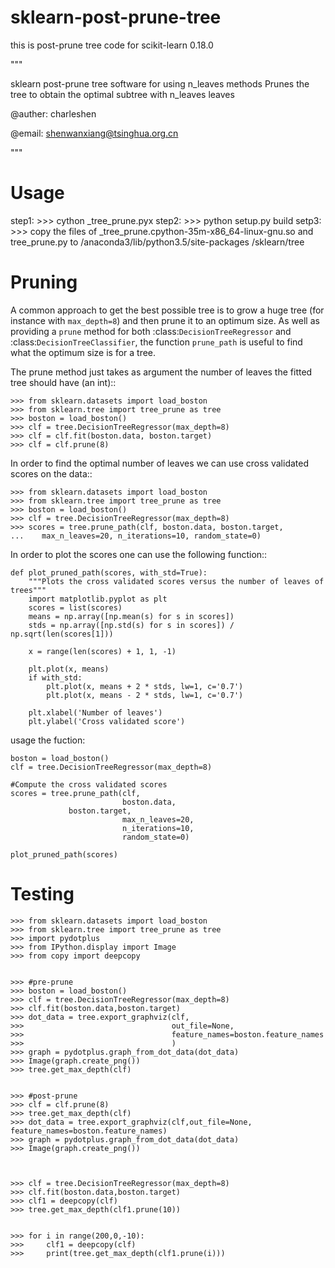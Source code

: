 # sklearn-post-prune-tree
this is post-prune tree code for scikit-learn 0.18.0



"""

sklearn post-prune tree software for using n_leaves methods
Prunes the tree to obtain the optimal subtree with n_leaves leaves

@auther: charleshen

@email: shenwanxiang@tsinghua.org.cn

"""


Usage
=======


step1:     >>>  cython _tree_prune.pyx
step2:     >>> python setup.py build
setp3:     >>> copy the files of _tree_prune.cpython-35m-x86_64-linux-gnu.so and tree_prune.py to /anaconda3/lib/python3.5/site-packages          /sklearn/tree



Pruning
=======

A common approach to get the best possible tree is to grow a huge tree (for
instance with ``max_depth=8``) and then prune it to an optimum size. As well as
providing a `prune` method for both :class:`DecisionTreeRegressor` and
:class:`DecisionTreeClassifier`, the function ``prune_path`` is useful
to find what the optimum size is for a tree.

The prune method just takes as argument the number of leaves the fitted tree
should have (an int)::

    >>> from sklearn.datasets import load_boston
    >>> from sklearn.tree import tree_prune as tree
    >>> boston = load_boston()
    >>> clf = tree.DecisionTreeRegressor(max_depth=8)
    >>> clf = clf.fit(boston.data, boston.target)
    >>> clf = clf.prune(8)

In order to find the optimal number of leaves we can use cross validated scores
on the data::

    >>> from sklearn.datasets import load_boston
    >>> from sklearn.tree import tree_prune as tree
    >>> boston = load_boston()
    >>> clf = tree.DecisionTreeRegressor(max_depth=8)
    >>> scores = tree.prune_path(clf, boston.data, boston.target, 
    ...    max_n_leaves=20, n_iterations=10, random_state=0)

In order to plot the scores one can use the following function::

    def plot_pruned_path(scores, with_std=True):
        """Plots the cross validated scores versus the number of leaves of trees"""
        import matplotlib.pyplot as plt
        scores = list(scores)
        means = np.array([np.mean(s) for s in scores])
        stds = np.array([np.std(s) for s in scores]) / np.sqrt(len(scores[1]))

        x = range(len(scores) + 1, 1, -1)

        plt.plot(x, means)
        if with_std:
            plt.plot(x, means + 2 * stds, lw=1, c='0.7')
            plt.plot(x, means - 2 * stds, lw=1, c='0.7')

        plt.xlabel('Number of leaves')
        plt.ylabel('Cross validated score')


usage the fuction:

    boston = load_boston()
    clf = tree.DecisionTreeRegressor(max_depth=8)

    #Compute the cross validated scores
    scores = tree.prune_path(clf, 
                             boston.data,
			     boston.target,
                             max_n_leaves=20, 
                             n_iterations=10,
                             random_state=0)

    plot_pruned_path(scores)




Testing
=======

    >>> from sklearn.datasets import load_boston
    >>> from sklearn.tree import tree_prune as tree
    >>> import pydotplus
    >>> from IPython.display import Image
    >>> from copy import deepcopy


    >>> #pre-prune
    >>> boston = load_boston()
    >>> clf = tree.DecisionTreeRegressor(max_depth=8)
    >>> clf.fit(boston.data,boston.target)
    >>> dot_data = tree.export_graphviz(clf,
    >>>                                 out_file=None,
    >>>                                 feature_names=boston.feature_names
    >>>                                 )
    >>> graph = pydotplus.graph_from_dot_data(dot_data)
    >>> Image(graph.create_png())
    >>> tree.get_max_depth(clf)


    >>> #post-prune
    >>> clf = clf.prune(8)
    >>> tree.get_max_depth(clf)
    >>> dot_data = tree.export_graphviz(clf,out_file=None, feature_names=boston.feature_names)
    >>> graph = pydotplus.graph_from_dot_data(dot_data)
    >>> Image(graph.create_png())



    >>> clf = tree.DecisionTreeRegressor(max_depth=8)
    >>> clf.fit(boston.data,boston.target)
    >>> clf1 = deepcopy(clf)
    >>> tree.get_max_depth(clf1.prune(10))


    >>> for i in range(200,0,-10):
    >>>     clf1 = deepcopy(clf)
    >>>     print(tree.get_max_depth(clf1.prune(i)))
